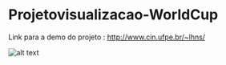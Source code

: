 # Projetovisualizacao-WorldCup

Link para a demo do projeto : http://www.cin.ufpe.br/~lhns/


![alt text](https://raw.githubusercontent.com/HomeroJr/Projetovisualizacao-WorldCup/WorldCupVisualization.jpeg)
